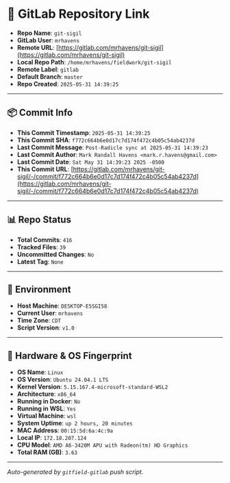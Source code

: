 # 🔗 GitLab Repository Link

- **Repo Name**: `git-sigil`
- **GitLab User**: `mrhavens`
- **Remote URL**: [https://gitlab.com/mrhavens/git-sigil](https://gitlab.com/mrhavens/git-sigil)
- **Local Repo Path**: `/home/mrhavens/fieldwork/git-sigil`
- **Remote Label**: `gitlab`
- **Default Branch**: `master`
- **Repo Created**: `2025-05-31 14:39:25`

---

## 📦 Commit Info

- **This Commit Timestamp**: `2025-05-31 14:39:25`
- **This Commit SHA**: `f772c664b6e0d17c7d174f472c4b05c54ab4237d`
- **Last Commit Message**: `Post-Radicle sync at 2025-05-31 14:39:23`
- **Last Commit Author**: `Mark Randall Havens <mark.r.havens@gmail.com>`
- **Last Commit Date**: `Sat May 31 14:39:23 2025 -0500`
- **This Commit URL**: [https://gitlab.com/mrhavens/git-sigil/-/commit/f772c664b6e0d17c7d174f472c4b05c54ab4237d](https://gitlab.com/mrhavens/git-sigil/-/commit/f772c664b6e0d17c7d174f472c4b05c54ab4237d)

---

## 📊 Repo Status

- **Total Commits**: `416`
- **Tracked Files**: `39`
- **Uncommitted Changes**: `No`
- **Latest Tag**: `None`

---

## 🧽 Environment

- **Host Machine**: `DESKTOP-E5SGI58`
- **Current User**: `mrhavens`
- **Time Zone**: `CDT`
- **Script Version**: `v1.0`

---

## 🧬 Hardware & OS Fingerprint

- **OS Name**: `Linux`
- **OS Version**: `Ubuntu 24.04.1 LTS`
- **Kernel Version**: `5.15.167.4-microsoft-standard-WSL2`
- **Architecture**: `x86_64`
- **Running in Docker**: `No`
- **Running in WSL**: `Yes`
- **Virtual Machine**: `wsl`
- **System Uptime**: `up 2 hours, 20 minutes`
- **MAC Address**: `00:15:5d:6a:4c:9a`
- **Local IP**: `172.18.207.124`
- **CPU Model**: `AMD A6-3420M APU with Radeon(tm) HD Graphics`
- **Total RAM (GB)**: `3.63`

---

_Auto-generated by `gitfield-gitlab` push script._
